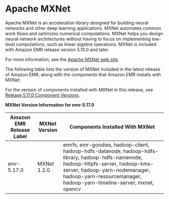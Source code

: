 # Apache MXNet<a name="emr-mxnet"></a>

Apache MXNet is an acceleration library designed for building neural networks and other deep learning applications\. MXNet automates common work flows and optimizes numerical computations\. MXNet helps you design neural network architectures without having to focus on implementing low\-level computations, such as linear algebra operations\. MXNet is included with Amazon EMR release version 5\.10\.0 and later\.

For more information, see the [Apache MXNet web site](https://mxnet.incubator.apache.org/)\.

The following table lists the version of MXNet included in the latest release of Amazon EMR, along with the components that Amazon EMR installs with MXNet\.

For the version of components installed with MXNet in this release, see [Release 5\.17\.0 Component Versions](emr-release-5x.md#emr-5170-release)\.


**MXNet Version Information for emr\-5\.17\.0**  

| Amazon EMR Release Label | MXNet Version | Components Installed With MXNet | 
| --- | --- | --- | 
| emr\-5\.17\.0 | MXNet 1\.2\.0 | emrfs, emr\-goodies, hadoop\-client, hadoop\-hdfs\-datanode, hadoop\-hdfs\-library, hadoop\-hdfs\-namenode, hadoop\-httpfs\-server, hadoop\-kms\-server, hadoop\-yarn\-nodemanager, hadoop\-yarn\-resourcemanager, hadoop\-yarn\-timeline\-server, mxnet, opencv | 
